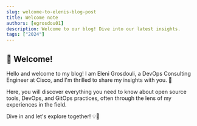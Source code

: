 ```yaml
---
slug: welcome-to-elenis-blog-post
title: Welcome note
authors: [egrosdou01]
description: Welcome to our blog! Dive into our latest insights.
tags: ["2024"]
---
```


## 🌟 Welcome!

Hello and welcome to my blog! I am Eleni Grosdouli, a DevOps Consulting Engineer at Cisco, and I'm thrilled to share my insights with you. 🚀

Here, you will discover everything you need to know about open source tools, DevOps, and GitOps practices, often through the lens of my experiences in the field.

Dive in and let's explore together! 💡🔧
<!-- truncate -->
